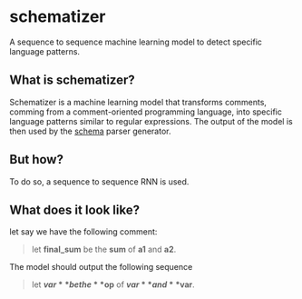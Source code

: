 # schematizer
A sequence to sequence machine learning model to detect specific language patterns.

## What is schematizer?
Schematizer is a machine learning model that transforms comments, comming from a comment-oriented programming language, into specific language patterns similar to regular expressions. The output of the model is then used by the [schema](https://github.com/jdrprod/schema) parser generator.

## But how?
To do so, a sequence to sequence RNN is used.

## What does it look like?
let say we have the following comment:

> let **final_sum** be the **sum** of **a1** and **a2**.

The model should output the following sequence

> let **$var** be the **$op** of **$var** and **$var**.
